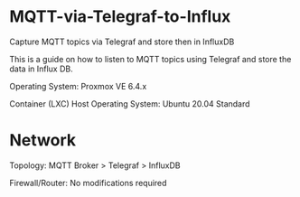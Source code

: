 # MQTT-via-Telegraf-to-Influx
Capture MQTT topics via Telegraf and store then in InfluxDB

This is a guide on how to listen to MQTT topics using Telegraf and store the data in Influx DB.

Operating System: Proxmox VE 6.4.x

Container (LXC) Host Operating System: Ubuntu 20.04 Standard

# Network
Topology: MQTT Broker > Telegraf > InfluxDB

Firewall/Router: No modifications required
